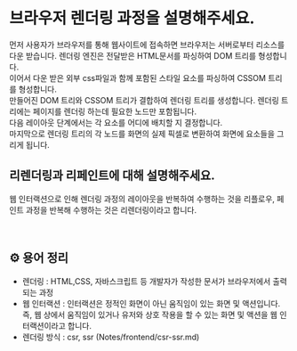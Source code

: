 # 브라우저 렌더링 과정을 설명해주세요.

먼저 사용자가 브라우저를 통해 웹사이트에 접속하면 브라우저는 서버로부터 리소스를 다운 받습니다. 렌더링 엔진은 전달받은 HTML문서를 파싱하여 DOM 트리를 형성합니다.   
이어서 다운 받은 외부 css파일과 함께 포함된 스타일 요소를 파싱하여 CSSOM 트리를 형성합니다.  
만들어진 DOM 트리와 CSSOM 트리가 결합하여 렌더링 트리를 생성합니다. 렌더링 트리에는 페이지를 렌더링 하는데 필요한 노드만 포함됩니다.  
다음 레이아웃 단계에서는 각 요소를 어디에 배치할 지 결정합니다.  
마지막으로 렌더링 트리의 각 노드를 화면의 실제 픽셀로 변환하여 화면에 요소들을 그리게 됩니다.

## 리렌더링과 리페인트에 대해 설명해주세요.
웹 인터랙션으로 인해 렌더링 과정의 레이아웃을 반복하여 수행하는 것을 리플로우, 페인트 과정을 반복해 수행하는 것은 리렌더링이라고 합니다.

<br/>

## ⚙️ 용어 정리
- 렌더링 : HTML,CSS, 자바스크립트 등 개발자가 작성한 문서가 브라우저에서 출력되는 과정
- 웹 인터랙션 : 인터랙션은 정적인 화면이 아닌 움직임이 있는 화면 및 액션입니다.  
  즉, 웹 상에서 움직임이 있거나 유저와 상호 작용을 할 수 있는 화면 및 액션을 웹 인터랙션이라고 합니다.
- 렌더링 방식 : csr, ssr (Notes/frontend/csr-ssr.md)